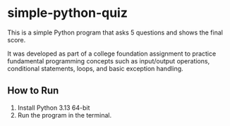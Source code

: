 # simple-python-quiz
This is a simple Python program that asks 5 questions and shows the final score.

It was developed as part of a college foundation assignment to practice fundamental programming concepts such as input/output operations, conditional statements, loops, and basic exception handling.

## How to Run
1. Install Python 3.13 64-bit
2. Run the program in the terminal.
